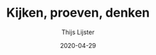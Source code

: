 ---
title: "Kijken, proeven, denken"
author: "Thijs Lijster"
isbn: ""
isbn13: ""
rating: "4"
publisher: "Bezige Bij b.v., Uitgeverij De"
pages: "222"
publishYear: "2019"
read: "2020"
goodreads_id: "46216139"
language: "nl"
date: "2020-04-29"
---
